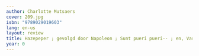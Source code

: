 ```yaml
---
author: Charlotte Mutsaers
cover: 209.jpg
isbn: "9789029019603"
lang: en-us
layout: review
title: Hazepeper ; gevolgd door Napoleon ; Sunt pueri pueri-- ; en, Varia
year: 0
---
```

